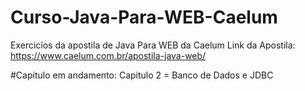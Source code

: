 # Curso-Java-Para-WEB-Caelum
Exercicíos da apostila de Java Para WEB da Caelum
Link da Apostila: https://www.caelum.com.br/apostila-java-web/

#Capitulo em andamento:
Capitulo 2 =  Banco de Dados e JDBC
